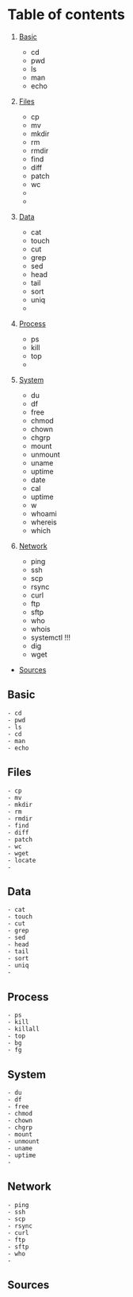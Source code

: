 # Table of contents

1. [Basic](#basic)
    - cd
    - pwd
    - ls
    - man
    - echo

2. [Files](#files)
    - cp
    - mv
    - mkdir
    - rm
    - rmdir
    - find
    - diff
    - patch
    - wc
    - 
    -
3. [Data](#data)
    - cat
    - touch
    - cut
    - grep
    - sed
    - head
    - tail
    - sort
    - uniq
    -

4. [Process](#process)
    - ps
    - kill
    - top
    -

5. [System](#system) 
    - du
    - df
    - free
    - chmod
    - chown
    - chgrp
    - mount
    - unmount
    - uname
    - uptime
    - date
    - cal
    - uptime
    - w
    - whoami
    - whereis
    - which 



6. [Network](#network) 
    - ping
    - ssh
    - scp
    - rsync
    - curl
    - ftp
    - sftp
    - who
    - whois
    - systemctl !!!
    - dig
    - wget

- [Sources](#sources)

## Basic
    - cd
    - pwd
    - ls
    - cd
    - man
    - echo

## Files
    - cp
    - mv
    - mkdir
    - rm
    - rmdir
    - find
    - diff
    - patch
    - wc
    - wget
    - locate
    - 

## Data
    - cat
    - touch
    - cut
    - grep
    - sed
    - head
    - tail
    - sort
    - uniq
    -

## Process
    - ps
    - kill
    - killall
    - top
    - bg
    - fg

## System
    - du
    - df
    - free
    - chmod
    - chown
    - chgrp
    - mount
    - unmount
    - uname
    - uptime
    -

## Network
    - ping
    - ssh
    - scp
    - rsync
    - curl
    - ftp
    - sftp
    - who
    - 


## Sources